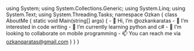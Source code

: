 using System;
using System.Collections.Generic;
using System.Linq;
using System.Text;
using System.Threading.Tasks;
namespace Ozkan
{
    class AboutMe
    {
        static void Main(string[] args)
       {
           - 👋 Hi, I’m @ozkankaratas
           - 👀 I’m interested in code writing 
           - 🌱 I’m currently learning python and c# 
           - 💞️ I’m looking to collaborate on mobile programming
           - 📫 You can reach me via ozkanqaratas@gmail.com
        }
    }
}
